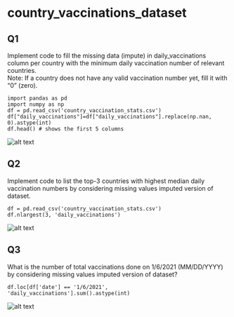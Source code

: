 # country_vaccinations_dataset

## Q1
Implement code to fill the missing data (impute) in daily_vaccinations column per country with the minimum daily vaccination number of relevant countries.  
Note: If a country does not have any valid vaccination number yet, fill it with “0” (zero).

```
import pandas as pd
import numpy as np
df = pd.read_csv('country_vaccination_stats.csv')
df["daily_vaccinations"]=df["daily_vaccinations"].replace(np.nan, 0).astype(int)
df.head() # shows the first 5 columns
```
![alt text](https://i.ibb.co/9p9d1qb/1.png)

## Q2
Implement code to list the top-3 countries with highest median daily vaccination numbers by considering missing values imputed version of dataset.

```
df = pd.read_csv('country_vaccination_stats.csv')
df.nlargest(3, 'daily_vaccinations')
```
![alt text](https://i.ibb.co/5jvHcGX/2.png)

## Q3
What is the number of total vaccinations done on 1/6/2021 (MM/DD/YYYY) by considering missing values imputed version of dataset?

```
df.loc[df['date'] == '1/6/2021', 'daily_vaccinations'].sum().astype(int)

```
![alt text](https://i.ibb.co/sbqRvkB/3.png)
